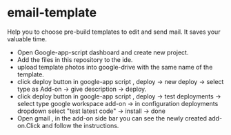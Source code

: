 # email-template
Help you to choose pre-build templates to edit and send mail. It saves your valuable time.

- Open Google-app-script dashboard and create new project.
- Add the files in this repository to the ide.
- upload template photos into google-drive with the same name of the template.
- click deploy button in google-app script , deploy -> new deploy -> select type as Add-on -> give description -> deploy.
- click deploy button in google-app script , deploy -> test deployments -> select type google workspace add-on -> in configuration deployments 
   dropdown select "test latest code" -> install -> done
- Open gmail , in the add-on side bar you can see the newly created add-on.Click and follow the instructions.
